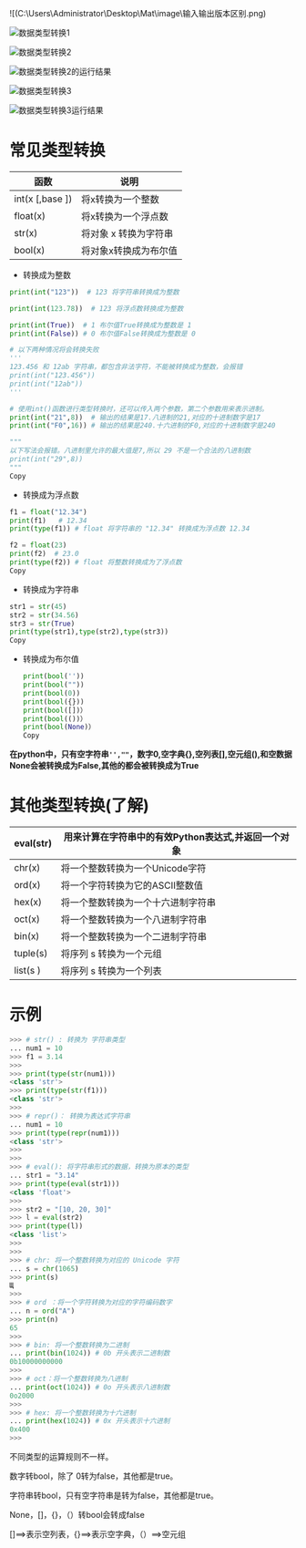 ![(C:\Users\Administrator\Desktop\Mat\image\输入输出版本区别.png)

![数据类型转换1](C:\Users\Administrator\Desktop\Mat\image\数据类型转换1.png)

![数据类型转换2](C:\Users\Administrator\Desktop\Mat\image\数据类型转换2.png)



![数据类型转换2的运行结果](C:\Users\Administrator\Desktop\Mat\image\数据类型转换2的运行结果.png)

![数据类型转换3](C:\Users\Administrator\Desktop\Mat\image\数据类型转换3.png)

![数据类型转换3运行结果](C:\Users\Administrator\Desktop\Mat\image\数据类型转换3运行结果.png)

# 常见类型转换

| 函数            | 说明                  |
| --------------- | --------------------- |
| int(x [,base ]) | 将x转换为一个整数     |
| float(x)        | 将x转换为一个浮点数   |
| str(x)          | 将对象 x 转换为字符串 |
| bool(x)         | 将对象x转换成为布尔值 |

- 转换成为整数

```python
print(int("123"))  # 123 将字符串转换成为整数

print(int(123.78))  # 123 将浮点数转换成为整数

print(int(True))  # 1 布尔值True转换成为整数是 1
print(int(False)) # 0 布尔值False转换成为整数是 0

# 以下两种情况将会转换失败
'''
123.456 和 12ab 字符串，都包含非法字符，不能被转换成为整数，会报错
print(int("123.456"))
print(int("12ab"))
'''

# 使用int()函数进行类型转换时，还可以传入两个参数，第二个参数用来表示进制。
print(int("21",8))  # 输出的结果是17.八进制的21,对应的十进制数字是17
print(int("F0",16)) # 输出的结果是240.十六进制的F0,对应的十进制数字是240

"""
以下写法会报错。八进制里允许的最大值是7,所以 29 不是一个合法的八进制数
print(int("29",8))
"""
Copy
```

- 转换成为浮点数

```python
f1 = float("12.34")
print(f1)   # 12.34
print(type(f1)) # float 将字符串的 "12.34" 转换成为浮点数 12.34

f2 = float(23)
print(f2)  # 23.0
print(type(f2)) # float 将整数转换成为了浮点数
Copy
```

- 转换成为字符串

```python
str1 = str(45)
str2 = str(34.56)
str3 = str(True)
print(type(str1),type(str2),type(str3))
Copy
```

- 转换成为布尔值

  ```python
  print(bool(''))
  print(bool(""))
  print(bool(0))
  print(bool({}))
  print(bool([])）
  print(bool(())）
  print(bool(None)）
  Copy
  ```

**在python中，只有空字符串`'',""`，数字0,空字典{},空列表[],空元组(),和空数据None会被转换成为False,其他的都会被转换成为True**

# 其他类型转换(了解)

| eval(str) | 用来计算在字符串中的有效Python表达式,并返回一个对象 |
| --------- | --------------------------------------------------- |
| chr(x)    | 将一个整数转换为一个Unicode字符                     |
| ord(x)    | 将一个字符转换为它的ASCII整数值                     |
| hex(x)    | 将一个整数转换为一个十六进制字符串                  |
| oct(x)    | 将一个整数转换为一个八进制字符串                    |
| bin(x)    | 将一个整数转换为一个二进制字符串                    |
| tuple(s)  | 将序列 s 转换为一个元组                             |
| list(s )  | 将序列 s 转换为一个列表                             |

# 示例

```python
>>> # str() : 转换为 字符串类型
... num1 = 10
>>> f1 = 3.14
>>> 
>>> print(type(str(num1)))
<class 'str'>
>>> print(type(str(f1)))
<class 'str'>
>>> 
>>> # repr()： 转换为表达式字符串
... num1 = 10
>>> print(type(repr(num1)))
<class 'str'>
>>> 
>>> 
>>> # eval(): 将字符串形式的数据，转换为原本的类型
... str1 = "3.14"
>>> print(type(eval(str1)))
<class 'float'>
>>> 
>>> str2 = "[10, 20, 30]"
>>> l = eval(str2)
>>> print(type(l))
<class 'list'>
>>> 
>>> 
>>> # chr: 将一个整数转换为对应的 Unicode 字符
... s = chr(1065)
>>> print(s)
Щ
>>> 
>>> # ord ：将一个字符转换为对应的字符编码数字
... n = ord("A")
>>> print(n)
65
>>> 
>>> # bin: 将一个整数转换为二进制
... print(bin(1024)) # 0b 开头表示二进制数
0b10000000000
>>> 
>>> # oct：将一个整数转换为八进制
... print(oct(1024)) # 0o 开头表示八进制数
0o2000
>>> 
>>> # hex: 将一个整数转换为十六进制
... print(hex(1024)) # 0x 开头表示十六进制
0x400
>>>
```

不同类型的运算规则不一样。

数字转bool，除了 0转为false，其他都是true。

字符串转bool，只有空字符串是转为false，其他都是true。

None，[]，{}，（）转bool会转成false

[]==>表示空列表，{}==>表示空字典，（）==>空元组